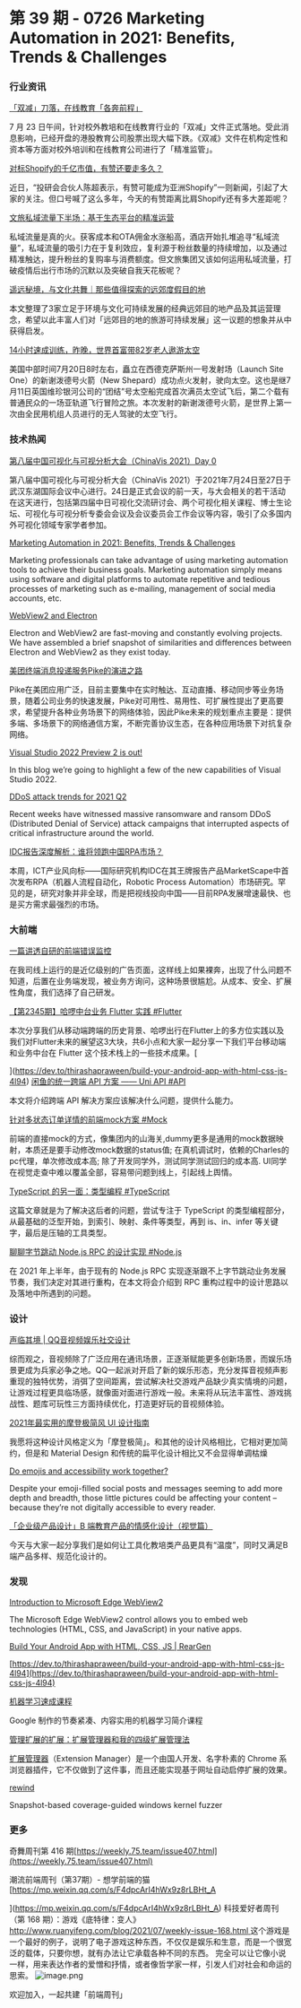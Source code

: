 # 第 39 期 - 0726 Marketing Automation in 2021: Benefits, Trends & Challenges
### 行业资讯
[「双减」刀落，在线教育「各奔前程」](https://www.geekpark.net/news/281883)

7 月 23 日午间，针对校外教培和在线教育行业的「双减」文件正式落地。受此消息影响，已经开盘的港股教育公司股票出现大幅下跌。《双减》文件在机构定性和资本等方面对校外培训和在线教育公司进行了「精准监管」。

[对标Shopify的千亿市值，有赞还要走多久？](https://mp.weixin.qq.com/s/WLXmkemd7uqV_Of3UzGF8w)

近日，“投研会合伙人陈超表示，有赞可能成为亚洲Shopify”一则新闻，引起了大家的关注。但口号喊了这么多年，今天的有赞距离比肩Shopify还有多大差距呢？

[文旅私域流量下半场：基于生态平台的精准运营](https://mp.weixin.qq.com/s/hj7QXMDxHh1ZxlA7UtxfoQ)

私域流量是真的火。获客成本和OTA佣金水涨船高，酒店开始扎堆追寻“私域流量”，私域流量的吸引力在于复利效应，复利源于粉丝数量的持续增加，以及通过精准触达，提升粉丝的复购率与消费额度。但文旅集团又该如何运用私域流量，打破疫情后出行市场的沉默以及突破自我天花板呢？

[遥远秘境，与文化共舞｜那些值得探索的远郊度假目的地](https://mp.weixin.qq.com/s/w63gNILrUmmMvh68_7rQag)

本文整理了3家立足于环境与文化可持续发展的经典远郊目的地产品及其运营理念，希望以此丰富人们对「远郊目的地的旅游可持续发展」这一议题的想象并从中获得启发。

[14小时速成训练，昨晚，世界首富带82岁老人遨游太空](https://mp.weixin.qq.com/s/NpwKclzCFUClan-tBoGFaQ)

美国中部时间7月20日8时左右，矗立在西德克萨斯州一号发射场（Launch Site One）的新谢泼德号火箭（New Shepard）成功点火发射，驶向太空。这也是继7月11日英国维珍银河公司的“团结”号太空船完成首次满员太空试飞后，第二个载有普通民众的一场亚轨道飞行冒险之旅。本次发射的新谢泼德号火箭，是世界上第一次由全民用机组人员进行的无人驾驶的太空飞行。

### 技术热闻
[第八届中国可视化与可视分析大会（ChinaVis 2021）Day 0](http://vis.pku.edu.cn/blog/chinavis-2021-day0/)

第八届中国可视化与可视分析大会（ChinaVis 2021）于2021年7月24日至27日于武汉东湖国际会议中心进行。24日是正式会议的前一天，与大会相关的若干活动在这天进行，包括第四届中日可视化交流研讨会、两个可视化相关课程、博士生论坛、可视化与可视分析专委会会议及会议委员会工作会议等内容，吸引了众多国内外可视化领域专家学者参加。

[Marketing Automation in 2021: Benefits, Trends & Challenges](https://research.aimultiple.com/marketing-automation/)

Marketing professionals can take advantage of using marketing automation tools to achieve their business goals. Marketing automation simply means using software and digital platforms to automate repetitive and tedious processes of marketing such as e-mailing, management of social media accounts, etc.

[WebView2 and Electron](https://www.electronjs.org/blog/webview2)

Electron and WebView2 are fast-moving and constantly evolving projects. We have assembled a brief snapshot of similarities and differences between Electron and WebView2 as they exist today.

[美团终端消息投递服务Pike的演进之路](https://tech.meituan.com/2021/07/22/pike-2.0.html)

Pike在美团应用广泛，目前主要集中在实时触达、互动直播、移动同步等业务场景，随着公司业务的快速发展，Pike对可用性、易用性、可扩展性提出了更高要求，希望提升各种业务场景下的网络体验，因此Pike未来的规划重点主要是：提供多端、多场景下的网络通信方案，不断完善协议生态，在各种应用场景下对抗复杂网络。

[Visual Studio 2022 Preview 2 is out!](https://devblogs.microsoft.com/visualstudio/visual-studio-2022-preview-2-is-out/)

In this blog we’re going to highlight a few of the new capabilities of Visual Studio 2022.

[DDoS attack trends for 2021 Q2](https://blog.cloudflare.com/ddos-attack-trends-for-2021-q2/)

Recent weeks have witnessed massive ransomware and ransom DDoS (Distributed Denial of Service) attack campaigns that interrupted aspects of critical infrastructure around the world.

[IDC报告深度解析：谁将领跑中国RPA市场？](https://mp.weixin.qq.com/s/lPRVseJXw4nCtk7Q6-H0DA)

本周，ICT产业风向标——国际研究机构IDC在其王牌报告产品MarketScape中首次发布RPA（机器人流程自动化，Robotic Process Automation）市场研究。罕见的是，研究对象并非全球，而是把视线投向中国——目前RPA发展增速最快、也是买方需求最强烈的市场。

### 大前端
[一篇讲透自研的前端错误监控](https://juejin.cn/post/6987681953424080926)

在我司线上运行的是近亿级别的广告页面，这样线上如果裸奔，出现了什么问题不知道，后置在业务端发现，被业务方询问，这种场景很尴尬。从成本、安全、扩展性角度，我们选择了自己研发。

[【第2345期】哈啰中台业务 Flutter 实践 #Flutter](https://mp.weixin.qq.com/s/hyU-lmjBAgqYU6m_xoh53w)

本次分享我们从移动端跨端的历史背景、哈啰出行在Flutter上的多方位实践以及我们对Flutter未来的展望这3大块，共6小点和大家一起分享一下我们平台移动端和业务中台在 Flutter 这个技术栈上的一些技术成果。[

](https://dev.to/thirashapraween/build-your-android-app-with-html-css-js-4l94)
[闲鱼的统一跨端 API 方案 —— Uni API #API](https://mp.weixin.qq.com/s/V_vAQTVQ-CBdHThHH0mhsg)

本文将介绍跨端 API 解决方案应该解决什么问题，提供什么能力。

[针对多状态订单详情的前端mock方案 #Mock](https://mp.weixin.qq.com/s/tsX6J8A0DzdoWzHYRnX1Lw)

前端的直接mock的方式，像集团内的山海关,dummy更多是通用的mock数据映射，本质还是要手动修改mock数据的status值; 在真机调试时，依赖的Charles的pc代理，单次修改成本高; 除了开发同学外，测试同学测试回归的成本高. UI同学在视觉走查中难以覆盖全部，容易带问题到线上，引起线上舆情。

[TypeScript 的另一面：类型编程 #TypeScript](https://mp.weixin.qq.com/s/LlMrYBcvs51-0CSz4pSWDw)

这篇文章就是为了解决这后者的问题，尝试专注于 TypeScript 的类型编程部分，从最基础的泛型开始，到索引、映射、条件等类型，再到 is、in、infer 等关键字，最后是压轴的工具类型。

[聊聊字节跳动 Node.js RPC 的设计实现 #Node.js](https://mp.weixin.qq.com/s/Ky6SoWJv85orqYioihTRqg)

在 2021 年上半年，由于现有的 Node.js RPC 实现逐渐跟不上字节跳动业务发展节奏，我们决定对其进行重构，在本文将会介绍到 RPC 重构过程中的设计思路以及落地中所遇到的问题。

### 设计
[声临其境 | QQ音视频娱乐社交设计](https://mp.weixin.qq.com/s/ZiAzdiTAUYohn17gbz765A)

综而观之，音视频除了广泛应用在通讯场景，正逐渐赋能更多创新场景，而娱乐场景更成为兵家必争之地。QQ一起派对开启了新的娱乐形态，充分发挥音视频声影重现的独特优势，消弭了空间距离，尝试解决社交游戏产品缺少真实情境的问题，让游戏过程更具临场感，就像面对面进行游戏一般。未来将从玩法丰富性、游戏挑战性、题库可玩性三方面持续优化，打造更好玩的音视频体验。

[2021年最实用的摩登极简风 UI 设计指南](https://www.uisdc.com/modern-minimal-ui-style)

我愿将这种设计风格定义为「摩登极简」。和其他的设计风格相比，它相对更加简约，但是和 Material Design 和传统的扁平化设计相比又不会显得单调枯燥

[Do emojis and accessibility work together?](https://www.tiny.cloud/blog/emojis-and-accessibility/)

Despite your emoji-filled social posts and messages seeming to add more depth and breadth, those little pictures could be affecting your content – because they’re not digitally accessible to every reader.

[「企业级产品设计」B 端教育产品的情感化设计（视觉篇）](https://mp.weixin.qq.com/s/tEUIY_wqUhBRLUgCR7Sq_w)

今天与大家一起分享我们是如何让工具化教培类产品更具有“温度”，同时又满足B端产品多样、规范化设计的。

### 发现
[Introduction to Microsoft Edge WebView2](https://docs.microsoft.com/en-us/microsoft-edge/webview2/)

The Microsoft Edge WebView2 control allows you to embed web technologies (HTML, CSS, and JavaScript) in your native apps.

[Build Your Android App with HTML, CSS, JS | RearGen](https://github.com/ThirashaPraween/RearGen)


[https://dev.to/thirashapraween/build-your-android-app-with-html-css-js-4l94](https://dev.to/thirashapraween/build-your-android-app-with-html-css-js-4l94)


[机器学习速成课程](https://developers.google.com/machine-learning/crash-course)

Google 制作的节奏紧凑、内容实用的机器学习简介课程

[管理扩展的扩展：扩展管理器和我的四级扩展管理法](https://sspai.com/post/67844)

[扩展管理器](https://chrome.google.com/webstore/detail/extension-manager/gjldcdngmdknpinoemndlidpcabkggco)（Extension Manager）是一个由国人开发、名字朴素的 Chrome 系浏览器插件，它不仅做到了这件事，而且还能实现基于网址自动启停扩展的效果。

[rewind](https://github.com/quarkslab/rewind/)

Snapshot-based coverage-guided windows kernel fuzzer

### 更多
奇舞周刊第 416 期[https://weekly.75.team/issue407.html](https://weekly.75.team/issue407.html)

潮流前端周刊（第37期）- 想学前端的猫
[https://mp.weixin.qq.com/s/F4dpcArI4hWx9z8rLBHt_A

](https://mp.weixin.qq.com/s/F4dpcArI4hWx9z8rLBHt_A)
科技爱好者周刊（第 168 期）：游戏《底特律：变人》
[http://www.ruanyifeng.com/blog/2021/07/weekly-issue-168.html
](http://www.ruanyifeng.com/blog/2021/07/weekly-issue-168.html)这个游戏是一个最好的例子，说明了电子游戏这种东西，不仅仅是娱乐和生意，而是一个很宽泛的载体，只要你想，就有办法让它承载各种不同的东西。 完全可以让它像小说一样，用来表达作者的爱憎和抒情，或者像哲学家一样，引发人们对社会和命运的思索。
![image.png](https://cdn.nlark.com/yuque/0/2020/png/85771/1605930034828-7fc81343-651f-4a15-8465-eebe5a23cf61.png#height=31&id=C5Hpa&margin=%5Bobject%20Object%5D&name=image.png&originHeight=90&originWidth=2186&originalType=binary&ratio=1&size=14325&status=done&style=none&width=746)


欢迎加入，一起共建「前端周刊」
